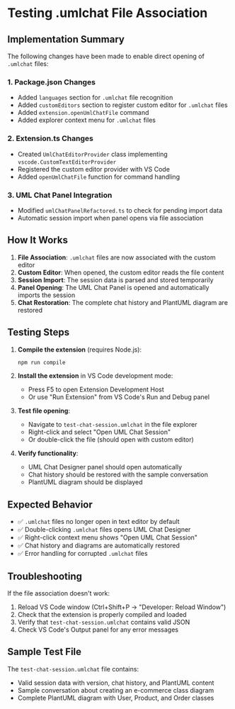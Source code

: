 # Testing .umlchat File Association

## Implementation Summary

The following changes have been made to enable direct opening of `.umlchat` files:

### 1. Package.json Changes
- Added `languages` section for `.umlchat` file recognition
- Added `customEditors` section to register custom editor for `.umlchat` files
- Added `extension.openUmlChatFile` command
- Added explorer context menu for `.umlchat` files

### 2. Extension.ts Changes
- Created `UmlChatEditorProvider` class implementing `vscode.CustomTextEditorProvider`
- Registered the custom editor provider with VS Code
- Added `openUmlChatFile` function for command handling

### 3. UML Chat Panel Integration
- Modified `umlChatPanelRefactored.ts` to check for pending import data
- Automatic session import when panel opens via file association

## How It Works

1. **File Association**: `.umlchat` files are now associated with the custom editor
2. **Custom Editor**: When opened, the custom editor reads the file content
3. **Session Import**: The session data is parsed and stored temporarily
4. **Panel Opening**: The UML Chat Panel is opened and automatically imports the session
5. **Chat Restoration**: The complete chat history and PlantUML diagram are restored

## Testing Steps

1. **Compile the extension** (requires Node.js):
   ```bash
   npm run compile
   ```

2. **Install the extension** in VS Code development mode:
   - Press F5 to open Extension Development Host
   - Or use "Run Extension" from VS Code's Run and Debug panel

3. **Test file opening**:
   - Navigate to `test-chat-session.umlchat` in the file explorer
   - Right-click and select "Open UML Chat Session"
   - Or double-click the file (should open with custom editor)

4. **Verify functionality**:
   - UML Chat Designer panel should open automatically
   - Chat history should be restored with the sample conversation
   - PlantUML diagram should be displayed

## Expected Behavior

- ✅ `.umlchat` files no longer open in text editor by default
- ✅ Double-clicking `.umlchat` files opens UML Chat Designer
- ✅ Right-click context menu shows "Open UML Chat Session"
- ✅ Chat history and diagrams are automatically restored
- ✅ Error handling for corrupted `.umlchat` files

## Troubleshooting

If the file association doesn't work:
1. Reload VS Code window (Ctrl+Shift+P → "Developer: Reload Window")
2. Check that the extension is properly compiled and loaded
3. Verify that `test-chat-session.umlchat` contains valid JSON
4. Check VS Code's Output panel for any error messages

## Sample Test File

The `test-chat-session.umlchat` file contains:
- Valid session data with version, chat history, and PlantUML content
- Sample conversation about creating an e-commerce class diagram
- Complete PlantUML diagram with User, Product, and Order classes